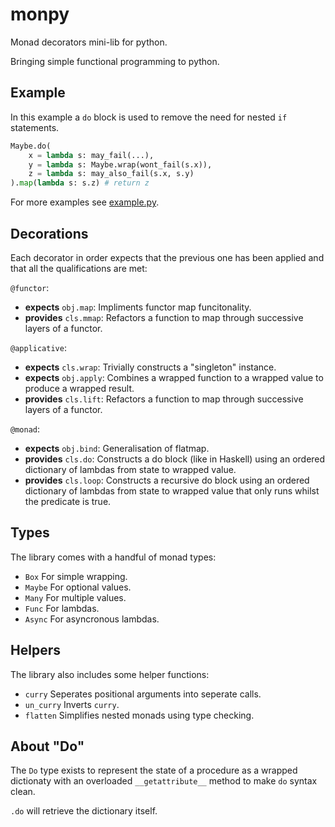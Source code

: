 # monpy
Monad decorators mini-lib for python.

Bringing simple functional programming to python.

## Example
In this example a `do` block is used to remove the need for nested `if` statements.
```py
Maybe.do(
    x = lambda s: may_fail(...),
    y = lambda s: Maybe.wrap(wont_fail(s.x)),
    z = lambda s: may_also_fail(s.x, s.y)
).map(lambda s: s.z) # return z
```
For more examples see [example.py](./example.py).

## Decorations
Each decorator in order expects that the previous one has been applied and that all the qualifications are met:

`@functor`:
- **expects** `obj.map`: Impliments functor map funcitonality.
- **provides** `cls.mmap`: Refactors a function to map through successive layers of a functor.

`@applicative`:
- **expects** `cls.wrap`: Trivially constructs a "singleton" instance.
- **expects** `obj.apply`: Combines a wrapped function to a wrapped value to produce a wrapped result.
- **provides** `cls.lift`: Refactors a function to map through successive layers of a functor.

`@monad`:
- **expects** `obj.bind`: Generalisation of flatmap.
- **provides** `cls.do`: Constructs a do block (like in Haskell) using an ordered dictionary of lambdas from state to wrapped value.
- **provides** `cls.loop`: Constructs a recursive do block using an ordered dictionary of lambdas from state to wrapped value that only runs whilst the predicate is true.

## Types
The library comes with a handful of monad types:
- `Box` For simple wrapping.
- `Maybe` For optional values.
- `Many` For multiple values.
- `Func` For lambdas.
- `Async` For asyncronous lambdas.

## Helpers
The library also includes some helper functions:
- `curry` Seperates positional arguments into seperate calls.
- `un_curry` Inverts `curry`.
- `flatten` Simplifies nested monads using type checking.


## About "Do"
The `Do` type exists to represent the state of a procedure as a wrapped dictionaty with an overloaded `__getattribute__` method to make `do` syntax clean.

`.do` will retrieve the dictionary itself.
